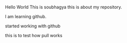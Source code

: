 Hello World This is soubhagya this is about my repository.

I am learning github.

started working with github

this is to test how pull works

